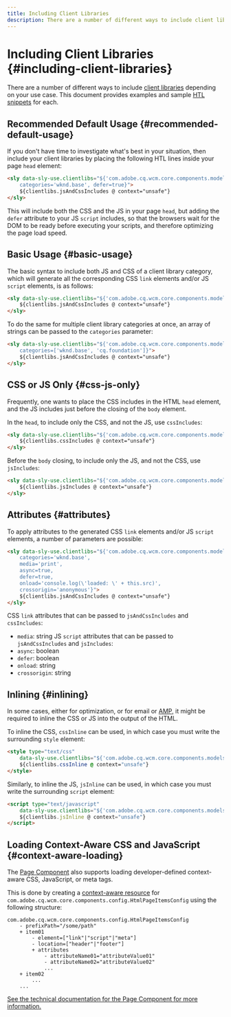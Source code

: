 ```yaml
---
title: Including Client Libraries
description: There are a number of different ways to include client libraries depending on your use case.
---
```


# Including Client Libraries {#including-client-libraries}

There are a number of different ways to include [client libraries](/help/developing/archetype/uifrontend.md#clientlibs) depending on your use case. This document provides examples and sample [HTL snippets](https://docs.adobe.com/content/help/en/experience-manager-htl/using/overview.html) for each.

## Recommended Default Usage {#recommended-default-usage}

If you don't have time to investigate what's best in your situation, then include your client libraries by placing the following HTL lines inside your page `head` element:

```html
<sly data-sly-use.clientlibs="${'com.adobe.cq.wcm.core.components.models.ClientLibraries' @
    categories='wknd.base', defer=true}">
    ${clientlibs.jsAndCssIncludes @ context="unsafe"}
</sly>
```

This will include both the CSS and the JS in your page `head`, but adding the `defer` attribute to your JS `script` includes, so that the browsers wait for the DOM to be ready before executing your scripts, and therefore optimizing the page load speed.

## Basic Usage {#basic-usage}

The basic syntax to include both JS and CSS of a client library category, which will generate all the corresponding CSS `link` elements and/or JS `script` elements, is as follows:

```html
<sly data-sly-use.clientlibs="${'com.adobe.cq.wcm.core.components.models.ClientLibraries' @ categories='wknd.base'}">
    ${clientlibs.jsAndCssIncludes @ context="unsafe"}
</sly>
```

To do the same for multiple client library categories at once, an array of strings can be passed to the `categories` parameter:

```html
<sly data-sly-use.clientlibs="${'com.adobe.cq.wcm.core.components.models.ClientLibraries' @
    categories=['wknd.base', 'cq.foundation']}">
    ${clientlibs.jsAndCssIncludes @ context="unsafe"}
</sly>
```

## CSS or JS Only {#css-js-only}

Frequently, one wants to place the CSS includes in the HTML `head` element, and the JS includes just before the closing of the `body` element.

In the `head`, to include only the CSS, and not the JS, use `cssIncludes`:

```html
<sly data-sly-use.clientlibs="${'com.adobe.cq.wcm.core.components.models.ClientLibraries' @ categories='wknd.base'}">
    ${clientlibs.cssIncludes @ context="unsafe"}
</sly>
```

Before the `body` closing, to include only the JS, and not the CSS, use `jsIncludes`:

```html
<sly data-sly-use.clientlibs="${'com.adobe.cq.wcm.core.components.models.ClientLibraries' @ categories='wknd.base'}">
    ${clientlibs.jsIncludes @ context="unsafe"}
</sly>
```

## Attributes {#attributes}

To apply attributes to the generated CSS `link` elements and/or JS `script` elements, a number of parameters are possible:

```html
<sly data-sly-use.clientlibs="${'com.adobe.cq.wcm.core.components.models.ClientLibraries' @
    categories='wknd.base',
    media='print',
    async=true,
    defer=true,
    onload='console.log(\'loaded: \' + this.src)',
    crossorigin='anonymous'}">
    ${clientlibs.jsAndCssIncludes @ context="unsafe"}
</sly>
```

CSS `link` attributes that can be passed to `jsAndCssIncludes` and `cssIncludes`:

* `media`: string JS `script` attributes that can be passed to `jsAndCssIncludes` and `jsIncludes`:
* `async`: boolean
* `defer`: boolean
* `onload`: string
* `crossorigin`: string

## Inlining {#inlining}

In some cases, either for optimization, or for email or [AMP,](amp.md) it might be required to inline the CSS or JS into the output of the HTML.

To inline the CSS, `cssInline` can be used, in which case you must write the surrounding `style` element:

```html
<style type="text/css"
    data-sly-use.clientlibs="${'com.adobe.cq.wcm.core.components.models.ClientLibraries' @ categories='wknd.base'}">
    ${clientlibs.cssInline @ context="unsafe"}
</style>
```

Similarly, to inline the JS, `jsInline` can be used, in which case you must write the surrounding `script` element:

```html
<script type="text/javascript"
    data-sly-use.clientlibs="${'com.adobe.cq.wcm.core.components.models.ClientLibraries' @ categories='wknd.base'}">
    ${clientlibs.jsInline @ context="unsafe"}
</script>
```

## Loading Context-Aware CSS and JavaScript {#context-aware-loading}

The [Page Component](/help/components/page.md) also supports loading developer-defined context-aware CSS, JavaScript, or meta tags.

This is done by creating a [context-aware resource](context-aware-configs.md) for `com.adobe.cq.wcm.core.components.config.HtmlPageItemsConfig` using the following structure:

```text
com.adobe.cq.wcm.core.components.config.HtmlPageItemsConfig
    - prefixPath="/some/path"
    + item01
        - element=["link"|"script"|"meta"]
        - location=["header"|"footer"]
        + attributes
            - attributeName01="attributeValue01"
            - attributeName02="attributeValue02"
            ...
    + item02
        ...
    ...
```

 [See the technical documentation for the Page Component for more information.](https://github.com/adobe/aem-core-wcm-components/tree/master/content/src/content/jcr_root/apps/core/wcm/components/page/v2/page#loading-of-context-aware-cssjs)
